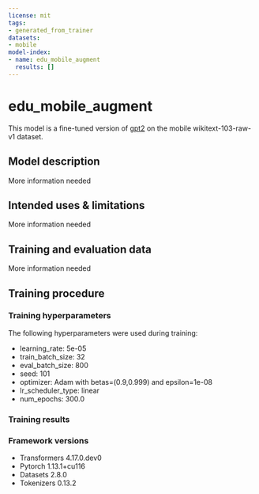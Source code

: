 ```yaml
---
license: mit
tags:
- generated_from_trainer
datasets:
- mobile
model-index:
- name: edu_mobile_augment
  results: []
---
```


<!-- This model card has been generated automatically according to the information the Trainer had access to. You
should probably proofread and complete it, then remove this comment. -->

# edu_mobile_augment

This model is a fine-tuned version of [gpt2](https://huggingface.co/gpt2) on the mobile wikitext-103-raw-v1 dataset.

## Model description

More information needed

## Intended uses & limitations

More information needed

## Training and evaluation data

More information needed

## Training procedure

### Training hyperparameters

The following hyperparameters were used during training:
- learning_rate: 5e-05
- train_batch_size: 32
- eval_batch_size: 800
- seed: 101
- optimizer: Adam with betas=(0.9,0.999) and epsilon=1e-08
- lr_scheduler_type: linear
- num_epochs: 300.0

### Training results



### Framework versions

- Transformers 4.17.0.dev0
- Pytorch 1.13.1+cu116
- Datasets 2.8.0
- Tokenizers 0.13.2
